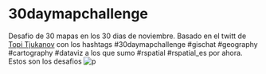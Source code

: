 # 30daymapchallenge
Desafio de 30 mapas en los 30 dias de noviembre.
Basado en el twitt de [Topi Tjukanov](https://twitter.com/tjukanov/status/1187713840550744066?s=20) con los hashtags #30daymapchallenge #gischat #geography #cartography #dataviz  a los que sumo #rspatial #rspatial_es  por ahora.
Estos son los desafios ![p](https://pbs.twimg.com/media/EHubcA-W4AA7myk?format=jpg&name=medium)
